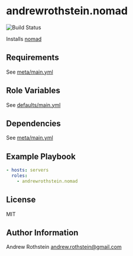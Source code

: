 andrewrothstein.nomad
=========
![Build Status](https://github.com/andrewrothstein/ansible-nomad/actions/workflows/build.yml/badge.svg)

Installs [nomad](https://www.nomadproject.io)

Requirements
------------

See [meta/main.yml](meta/main.yml)

Role Variables
--------------

See [defaults/main.yml](defaults/main.yml)

Dependencies
------------

See [meta/main.yml](meta/main.yml)

Example Playbook
----------------

```yml
- hosts: servers
  roles:
    - andrewrothstein.nomad
```

License
-------

MIT

Author Information
------------------

Andrew Rothstein <andrew.rothstein@gmail.com>

